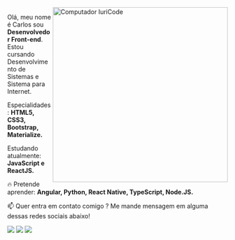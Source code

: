 <img src="https://raw.githubusercontent.com/MicaelliMedeiros/micaellimedeiros/master/image/computer-illustration.png" min-width="400px" max-width="400px" width="400px" align="right" alt="Computador IuriCode">

<p align="left">
  Olá, meu nome é Carlos sou <strong>Desenvolvedor Front-end</strong>.<br>
  Estou cursando Desenvolvimento de Sistemas e Sistema para Internet.
</p>

<p align="left">
   Especialidades: <strong>HTML5, CSS3, Bootstrap, Materialize.</strong>
</p>

<p align="left">
  Estudando atualmente: <strong>JavaScript e ReactJS.</strong>
</p>

<p align="left">
  🔥 Pretende aprender: <strong>Angular, Python, React Native, TypeScript, Node.JS.</strong>
</p>

<p align="left">
📫  Quer entra em contato comigo ? Me mande mensagem em alguma dessas redes sociais abaixo!
</p>

<p align="left">
<a href="mailto:carlosrobertofs1297@gmail.com" alt="Gmail">
<img src="https://img.shields.io/badge/-iuricodebrasil@gmail.com-e34c41?style=flat-square&labelColor=e34c41&logo=gmail&logoColor=white&link=iuricodebrasil@gmail.com" /></a>
  
<a href="https://www.linkedin.com/in/carlosr2k" alt="Linkedin">
<img src="https://img.shields.io/badge/-Iuri%20Silva-blue?style=flat-square&logo=Linkedin&logoColor=white&link=https://www.linkedin.com/in/iuricode" /></a>
  
<a href="https://twitter.com/carlos.info1" alt="Twitter">
<img src="https://img.shields.io/badge/-@poesiabro-1ca0f1?style=flat-square&labelColor=1ca0f1&logo=twitter&logoColor=white&link=https://twitter.com/poesiabro" /></a>
 </p>
 
 
